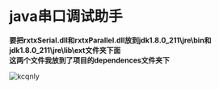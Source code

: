 # java串口调试助手


<b>要把rxtxSerial.dll和rxtxParallel.dll放到jdk1.8.0_211\jre\bin和jdk1.8.0_211\jre\lib\ext文件夹下面  
这两个文件我放到了项目的dependences文件夹下</b>

![kcqnly](https://ftp.bmp.ovh/imgs/2019/12/69c1adab2c5fa6f0.png)

